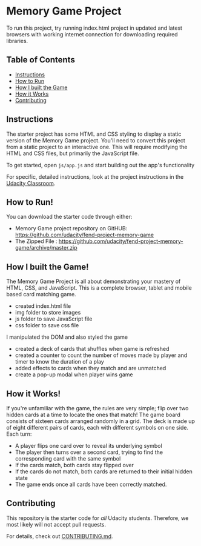 # Memory Game Project

To run this project, try running index.html project in updated and latest browsers with working internet connection for downloading required libraries.

## Table of Contents

-   [Instructions](#instructions)
-   [How to Run](#How-to-Run)
-   [How I built the Game](#How-I-built-the-Game)
-   [ How it Works](#How-it-Works)
-   [Contributing](#contributing)

## Instructions

The starter project has some HTML and CSS styling to display a static version of the Memory Game project. You'll need to convert this project from a static project to an interactive one. This will require modifying the HTML and CSS files, but primarily the JavaScript file.

To get started, open `js/app.js` and start building out the app's functionality

For specific, detailed instructions, look at the project instructions in the [Udacity Classroom](https://classroom.udacity.com/me).

## How to Run!

You can download the starter code through either:

-   Memory Game project repository on GitHUB: <https://github.com/udacity/fend-project-memory-game>
-   The Zipped File : <https://github.com/udacity/fend-project-memory-game/archive/master.zip>

## How I built the  Game!

The Memory Game Project is all about demonstrating your mastery of HTML, CSS, and JavaScript. This is a complete browser, tablet and mobile based card matching game.

-   created index.html file
-   img folder to store images
-   js folder to save JavaScript file
-   css folder to save css file

I manipulated the DOM and also styled the game

-   created a deck of cards that shuffles when game is refreshed
-   created a counter to count the number of moves made by player and timer to know the duration of a play
-   added effects to cards when they match and are unmatched
-   create a pop-up modal when player wins game

## How it Works!

If you're unfamiliar with the game, the rules are very simple; flip over two hidden cards at a time to locate the ones that match!
The game board consists of sixteen cards arranged randomly in a grid. The deck is made up of eight different pairs of cards, each with different symbols on one side. Each turn:

-   A player flips one card over to reveal its underlying symbol
-   The player then turns over a second card, trying to find the corresponding card with the same symbol
-   If the cards match, both cards stay flipped over
-   If the cards do not match, both cards are returned to their initial hidden state
-   The game ends once all cards have been correctly matched.

## Contributing

This repository is the starter code for _all_ Udacity students. Therefore, we most likely will not accept pull requests.

For details, check out [CONTRIBUTING.md](CONTRIBUTING.md).
